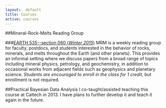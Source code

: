 ```yaml
---
layout:  default
title: Courses
active: courses
---
```


<div class="box" markdown="1">
##Mineral-Rock-Melts Reading Group

###[EARTH 535--section 060 (*Winter 2015*)](courses/EARTH535/index.html)
MRM is a weekly reading group for faculty, postdocs, and students interested in the behavior of rocks, minerals, and melts throughout the Earth (and other planets).
This provides an informal setting where we discuss papers from a broad range of topics including mineral physics, petrology, and geochemistry, in addition to occasional works from adjacent fields such as geophysics and planetary science.
*Students are encouraged to enroll in the class for 1 credit*, but enrollment is not required.
</div>

<div class="box" markdown="1">
##Practical Bayesian Data Analysis
I co-taught/assisted teaching this course at Caltech in 2013. I have plans to further develop it and teach it again in the future.
</div>
